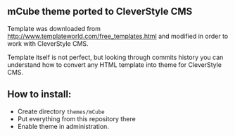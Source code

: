 ## mCube theme ported to CleverStyle CMS

Template was downloaded from http://www.templateworld.com/free_templates.html and modified in order to work with CleverStyle CMS.

Template itself is not perfect, but looking through commits history you can understand how to convert any HTML template into theme for CleverStyle CMS.

## How to install:
* Create directory `themes/mCube`
* Put everything from this repository there
* Enable theme in administration.
